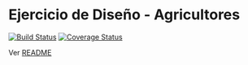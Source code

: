 # Ejercicio de Diseño - Agricultores

[![Build Status](https://travis-ci.com/uqbar-project/eg-agricultores-xtend.svg?branch=refactoring)](https://travis-ci.com/uqbar-project/eg-agricultores-xtend) [![Coverage Status](https://coveralls.io/repos/github/uqbar-project/eg-agricultores-xtend/badge.svg?branch=refactoring&service=github)](https://coveralls.io/github/uqbar-project/eg-agricultores-xtend?branch=refactoring&service=github)

Ver [README](https://github.com/uqbar-project/eg-agricultores-xtend/blob/code-smell/README.md)
